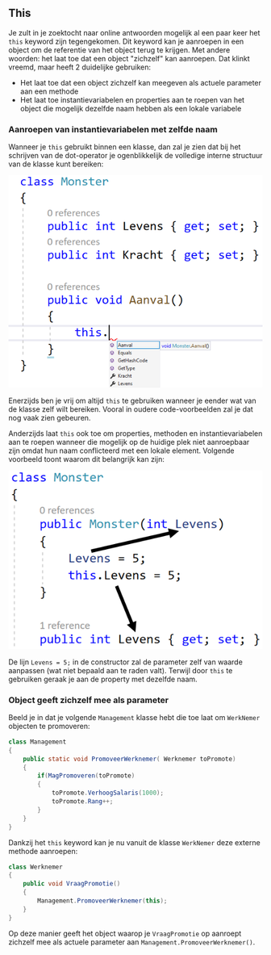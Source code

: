 ## This

Je zult in je zoektocht naar online antwoorden mogelijk al een paar keer het ``this`` keyword zijn tegengekomen. Dit keyword kan je aanroepen in een object om de referentie van het object terug te krijgen. Met andere woorden: het laat toe dat een object "zichzelf" kan aanroepen. Dat klinkt vreemd, maar heeft 2 duidelijke gebruiken:
* Het laat toe dat een object zichzelf kan meegeven als actuele parameter aan een methode
* Het laat toe instantievariabelen en properties aan te roepen van het object die mogelijk dezelfde naam hebben als een lokale variabele


### Aanroepen van instantievariabelen met zelfde naam

Wanneer je ``this`` gebruikt binnen een klasse, dan zal je zien dat bij het schrijven van de dot-operator je ogenblikkelijk de volledige interne structuur van de klasse kunt bereiken:

![](../assets/7_overerving/thisme.png)

Enerzijds ben je vrij om altijd ``this`` te gebruiken wanneer je eender wat van de klasse zelf wilt bereiken. Vooral in oudere code-voorbeelden zal je dat nog vaak zien gebeuren.

Anderzijds laat ``this`` ook toe om properties, methoden en instantievariabelen aan te roepen wanneer die mogelijk op de huidige plek niet aanroepbaar zijn omdat hun naam conflicteerd met een lokale element. Volgende voorbeeld toont waarom dit belangrijk kan zijn:

![](../assets/7_overerving/thisinst.png)

De lijn ``Levens = 5;`` in de constructor zal de parameter zelf van waarde aanpassen (wat niet bepaald aan te raden valt). Terwijl door ``this`` te gebruiken geraak je aan de property met dezelfde naam.

### Object geeft zichzelf mee als parameter

Beeld je in dat je volgende ``Management`` klasse hebt die toe laat om ``WerkNemer`` objecten te promoveren:
```java
class Management
{
    public static void PromoveerWerknemer( Werknemer toPromote)
    {
        if(MagPromoveren(toPromote)
        {
            toPromote.VerhoogSalaris(1000);
            toPromote.Rang++;
        }
    }
}
```

Dankzij het ``this`` keyword kan je nu vanuit de klasse ``WerkNemer`` deze externe methode aanroepen:

```java
class Werknemer
{
    public void VraagPromotie()
    {
        Management.PromoveerWerknemer(this);
    }
}
```

Op deze manier geeft het object waarop je ``VraagPromotie`` op aanroept zichzelf mee als actuele parameter aan ``Management.PromoveerWerknemer()``.